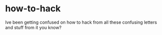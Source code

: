# how-to-hack
Ive been getting confused on how to hack from all these confusing letters and stuff from it you know?

